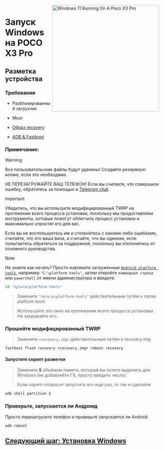 <img align="right" src="https://github.com/woa-vayu/src_vayu_windows/blob/main/2Poco X3 Pro Windows.png" width="350" alt="Windows 11 Running On A Poco X3 Pro">

# Запуск Windows на POCO X3 Pro

## Разметка устройства 

### Требования 
- Разблокированный загрузчик 

- Мозг 
  
- [Образ recovery](https://github.com/woa-vayu/POCOX3Pro-Guides/releases/tag/Recoveries)

- [ADB & Fastboot](https://developer.android.com/studio/releases/platform-tools)

### Примечание:
> [!Warning]
> Все пользовательские файлы будут удалены! Создайте резервную копию, если это необходимо.
> 
> НЕ ПЕРЕЗАГРУЖАЙТЕ ВАШ ТЕЛЕФОН! Если вы считаете, что совершили ошибку, обратитесь за помощью в [Telegram chat](https://t.me/winonvayualt).

> [!IMPORTANT]
> Убедитесь, что вы используете модифицированный TWRP на протяжении всего процесса установки, поскольку мы предоставляем инструменты, которые помогут облегчить процесс установки и максимально упростят его для вас.
> 
> Если вы не воспользуетесь им и столкнётесь с какими-либо ошибками, считайте, что это ваша вина, и считайте, что вы одиноки, если попытаетесь обратиться за поддержкой, поскольку вы отклонились от основного руководства.

> [!NOTE]
> Не знаете как начать? Просто извлеките загруженные [```Android platform tools```](https://developer.android.com/studio/releases/platform-tools), например  ```"C:\platform-tools"```, затем откройте ```командная строка``` или `powershell` от имени администратора и введите:
```cmd
cd "путь\к\platform-tools"
```
> Замените  `"путь\к\platform-tools"` действительным путём к папке platform tools
>
> Используйте это окно на протяжении всего процесса установки. Не закрывайте его.

### Прошейте модифицированный TWRP
> Замените `<recovery.img>` действительным путём к recovery.img
```cmd
fastboot flash recovery <recovery.img> reboot recovery
```

#### Запустите скрипт разметки 
> Замените **$** объёмом памяти, который вы хотите выделить для Windows (не добавляйте ГБ, просто введите число).
> 
> Если скрипт попросит запустить его ещё раз, то так и сделайте
```cmd
adb shell partition $
```

### Проверьте, запускается ли Андроид
Просто перезагрузите телефон и проверьте запускается ли Android 
```cmd
adb reboot
```
## [Следующий шаг: Установка Windows](install-2-ru.md)
